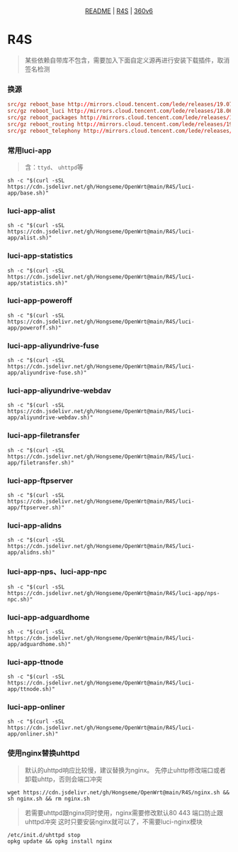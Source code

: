 <p align="center">
  <a href="https://github.com/Hongseme/OpenWrt/blob/main/README.md">README</a> | <a href="https://github.com/Hongseme/OpenWrt/blob/main/README-R4S.md">R4S</a> | <a href="https://github.com/Hongseme/OpenWrt/blob/main/README-360v6.md">360v6</a>
</p>

# R4S

> 某些依赖自带库不包含，需要加入下面自定义源再进行安装下载插件，取消签名检测
### 换源
```conf
src/gz reboot_base http://mirrors.cloud.tencent.com/lede/releases/19.07.8/packages/aarch64_cortex-a53/base
src/gz reboot_luci http://mirrors.cloud.tencent.com/lede/releases/18.06.9/packages/aarch64_cortex-a53/luci
src/gz reboot_packages http://mirrors.cloud.tencent.com/lede/releases/19.07.8/packages/aarch64_cortex-a53/packages
src/gz reboot_routing http://mirrors.cloud.tencent.com/lede/releases/19.07.8/packages/aarch64_cortex-a53/routing
src/gz reboot_telephony http://mirrors.cloud.tencent.com/lede/releases/19.07.8/packages/aarch64_cortex-a53/telephony
```

### 常用luci-app
> 含：`ttyd`、 `uhttpd`等
```shell
sh -c "$(curl -sSL https://cdn.jsdelivr.net/gh/Hongseme/OpenWrt@main/R4S/luci-app/base.sh)"
```

### luci-app-alist
```shell
sh -c "$(curl -sSL https://cdn.jsdelivr.net/gh/Hongseme/OpenWrt@main/R4S/luci-app/alist.sh)"
```

### luci-app-statistics
```shell
sh -c "$(curl -sSL https://cdn.jsdelivr.net/gh/Hongseme/OpenWrt@main/R4S/luci-app/statistics.sh)"
```

### luci-app-poweroff
```shell
sh -c "$(curl -sSL https://cdn.jsdelivr.net/gh/Hongseme/OpenWrt@main/R4S/luci-app/poweroff.sh)"
```

### luci-app-aliyundrive-fuse
```shell
sh -c "$(curl -sSL https://cdn.jsdelivr.net/gh/Hongseme/OpenWrt@main/R4S/luci-app/aliyundrive-fuse.sh)"
```

### luci-app-aliyundrive-webdav
```shell
sh -c "$(curl -sSL https://cdn.jsdelivr.net/gh/Hongseme/OpenWrt@main/R4S/luci-app/aliyundrive-webdav.sh)"
```

### luci-app-filetransfer
```shell
sh -c "$(curl -sSL https://cdn.jsdelivr.net/gh/Hongseme/OpenWrt@main/R4S/luci-app/filetransfer.sh)"
```

### luci-app-ftpserver
```shell
sh -c "$(curl -sSL https://cdn.jsdelivr.net/gh/Hongseme/OpenWrt@main/R4S/luci-app/ftpserver.sh)"
```

### luci-app-alidns

```shell
sh -c "$(curl -sSL https://cdn.jsdelivr.net/gh/Hongseme/OpenWrt@main/R4S/luci-app/alidns.sh)"
```

### luci-app-nps、luci-app-npc
```shell
sh -c "$(curl -sSL https://cdn.jsdelivr.net/gh/Hongseme/OpenWrt@main/R4S/luci-app/nps-npc.sh)"
```

### luci-app-adguardhome
```shell
sh -c "$(curl -sSL https://cdn.jsdelivr.net/gh/Hongseme/OpenWrt@main/R4S/luci-app/adguardhome.sh)"
```

### luci-app-ttnode
```shell
sh -c "$(curl -sSL https://cdn.jsdelivr.net/gh/Hongseme/OpenWrt@main/R4S/luci-app/ttnode.sh)"
```

### luci-app-onliner
```shell
sh -c "$(curl -sSL https://cdn.jsdelivr.net/gh/Hongseme/OpenWrt@main/R4S/luci-app/onliner.sh)"
```

### 使用nginx替换uhttpd
> 默认的uhttpd响应比较慢，建议替换为nginx。
> 先停止uhttp修改端口或者卸载uhttp，否则会端口冲突
```shell
wget https://cdn.jsdelivr.net/gh/Hongseme/OpenWrt@main/R4S/nginx.sh && sh nginx.sh && rm nginx.sh
```
> 若需要uhttpd跟nginx同时使用，nginx需要修改默认80 443 端口防止跟uhttpd冲突
> 这时只要安装nginx就可以了，不需要luci-nginx模块
```shell
/etc/init.d/uhttpd stop
opkg update && opkg install nginx
``` 
